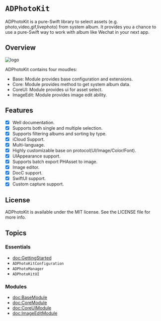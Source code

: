# ``ADPhotoKit``

ADPhotoKit is a pure-Swift library to select assets (e.g. photo,video,gif,livephoto) from system album. It provides you a chance to use a pure-Swift way to work with album like Wechat in your next app.

## Overview

![logo](logo)

ADPhotoKit contains four moudles:
* Base: Module provides base configuration and extensions.
* Core: Module provides method to get system album data.
* CoreUI: Module provides ui for asset select.
* ImageEdit: Module provides image edit ability.

## Features

* [x] Well documentation.
* [x] Supports both single and multiple selection.
* [x] Supports filtering albums and sorting by type.
* [x] iCloud Support.
* [x] Multi-language.
* [x] Highly customizable base on protocol(UI/Image/Color/Font).
* [x] UIAppearance support.
* [x] Supports batch export PHAsset to image.
* [x] Image editor.
* [x] DocC support.
* [x] SwiftUI support.
* [x] Custom capture support.

## License

ADPhotoKit is available under the MIT license. See the LICENSE file for more info.

## Topics

### Essentials

- <doc:GettingStarted>
- ``ADPhotoKitConfiguration``
- ``ADPhotoManager``
- ``ADPhotoKitUI``

### Modules

- <doc:BaseModule>
- <doc:CoreModule>
- <doc:CoreUIModule>
- <doc:ImageEditModule>

